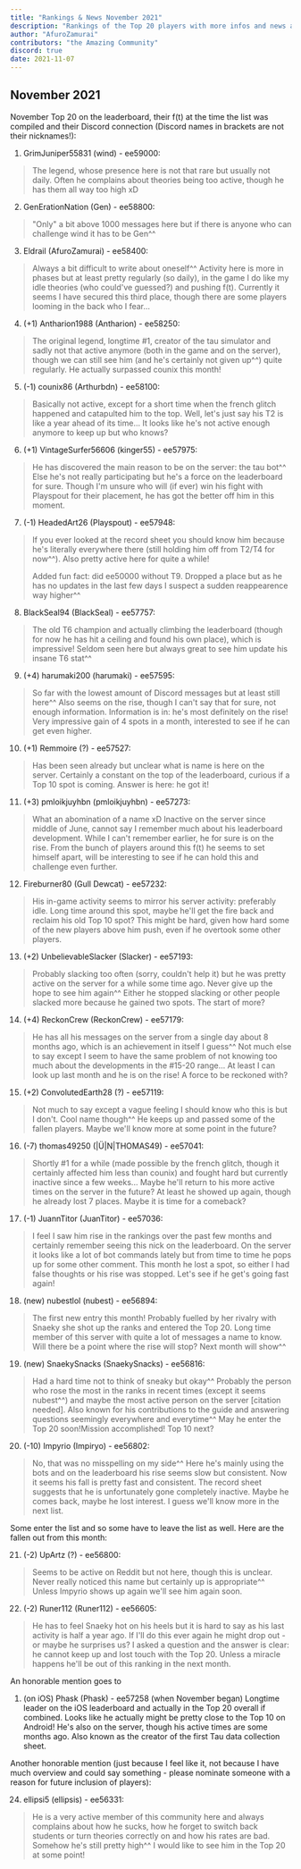 ```yaml
---
title: "Rankings & News November 2021"
description: "Rankings of the Top 20 players with more infos and news about occurences from October to November 2021"
author: "AfuroZamurai"
contributors: "the Amazing Community"
discord: true
date: 2021-11-07
---
```


## November 2021

November Top 20 on the leaderboard, their f(t) at the time the list was compiled and their Discord connection (Discord names in brackets are not their nicknames!):

1. GrimJuniper55831 (wind) - ee59000:

> The legend, whose presence here is not that rare but usually not daily. Often he complains about theories being too active, though he has them all way too high xD

2. GenErationNation (Gen) - ee58800:

> "Only" a bit above 1000 messages here but if there is anyone who can challenge wind it has to be Gen^^

3. Eldrail (AfuroZamurai) - ee58400:

> Always a bit difficult to write about oneself^^ Activity here is more in phases but at least pretty regularly (so daily), in the game I do like my idle theories (who could've guessed?) and pushing f(t). Currently it seems I have secured this third place, though there are some players looming in the back who I fear...

4. (+1) Antharion1988 (Antharion) - ee58250:

> The original legend, longtime #1, creator of the tau simulator and sadly not that active anymore (both in the game and on the server), though we can still see him (and he's certainly not given up^^) quite regularly. He actually surpassed counix this month!

5. (-1) counix86 (Arthurbdn) - ee58100:

> Basically not active, except for a short time when the french glitch happened and catapulted him to the top. Well, let's just say his T2 is like a year ahead of its time... It looks like he's not active enough anymore to keep up but who knows?

6. (+1) VintageSurfer56606 (kinger55) - ee57975:

> He has discovered the main reason to be on the server: the tau bot^^ Else he's not really participating but he's a force on the leaderboard for sure. Though I'm unsure who will (if ever) win his fight with Playspout for their placement, he has got the better off him in this moment.

7. (-1) HeadedArt26 (Playspout) - ee57948:

> If you ever looked at the record sheet you should know him because he's literally everywhere there (still holding him off from T2/T4 for now^^). Also pretty active here for quite a while!
>
> Added fun fact: did ee50000 without T9. Dropped a place but as he has no updates in the last few days I suspect a sudden reappearence way higher^^

8. BlackSeal94 (BlackSeal) - ee57757:

> The old T6 champion and actually climbing the leaderboard (though for now he has hit a ceiling and found his own place), which is impressive! Seldom seen here but always great to see him update his insane T6 stat^^

9. (+4) harumaki200 (harumaki) - ee57595:

> So far with the lowest amount of Discord messages but at least still here^^ Also seems on the rise, though I can't say that for sure, not enough information. Information is in: he's most definitely on the rise! Very impressive gain of 4 spots in a month, interested to see if he can get even higher.

10. (+1) Remmoire (?) - ee57527:

> Has been seen already but unclear what is name is here on the server. Certainly a constant on the top of the leaderboard, curious if a Top 10 spot is coming. Answer is here: he got it! 

11. (+3) pmloikjuyhbn (pmloikjuyhbn) - ee57273:

> What an abomination of a name xD Inactive on the server since middle of June, cannot say I remember much about his leaderboard development. While I can't remember earlier, he for sure is on the rise. From the bunch of players around this f(t) he seems to set himself apart, will be interesting to see if he can hold this and challenge even further.

12. Fireburner80 (Gull Dewcat) - ee57232:

> His in-game activity seems to mirror his server activity: preferably idle. Long time around this spot, maybe he'll get the fire back and reclaim his old Top 10 spot? This might be hard, given how hard some of the new players above him push, even if he overtook some other players.

13. (+2) UnbelievableSlacker (Slacker) - ee57193:

> Probably slacking too often (sorry, couldn't help it) but he was pretty active on the server for a while some time ago. Never give up the hope to see him again^^ Either he stopped slacking or other people slacked more because he gained two spots. The start of more?

14. (+4) ReckonCrew (ReckonCrew) - ee57179:

> He has all his messages on the server from a single day about 8 months ago, which is an achievement in itself I guess^^ Not much else to say except I seem to have the same problem of not knowing too much about the developments in the #15-20 range... At least I can look up last month and he is on the rise! A force to be reckoned with?

15. (+2) ConvolutedEarth28 (?) - ee57119:

> Not much to say except a vague feeling I should know who this is but I don't. Cool name though^^ He keeps up and passed some of the fallen players. Maybe we'll know more at some point in the future?

16. (-7) thomas49250 (|Ü|N|THOMAS49) - ee57041:

> Shortly #1 for a while (made possible by the french glitch, though it certainly affected him less than counix) and fought hard but currently inactive since a few weeks... Maybe he'll return to his more active times on the server in the future? At least he showed up again, though he already lost 7 places. Maybe it is time for a comeback?

17. (-1) JuannTitor (JuanTitor) - ee57036:

> I feel I saw him rise in the rankings over the past few months and certainly remember seeing this nick on the leaderboard. On the server it looks like a lot of bot commands lately but from time to time he pops up for some other comment. This month he lost a spot, so either I had false thoughts or his rise was stopped. Let's see if he get's going fast again!

18. (new) nubestlol (nubest) - ee56894:

> The first new entry this month! Probably fuelled by her rivalry with Snaeky she shot up the ranks and entered the Top 20. Long time member of this server with quite a lot of messages a name to know. Will there be a point where the rise will stop? Next month will show^^

19. (new) SnaekySnacks (SnaekySnacks) - ee56816:

> Had a hard time not to think of sneaky but okay^^ Probably the person who rose the most in the ranks in recent times (except it seems nubest^^) and maybe the most active person on the server [citation needed]. Also known for his contributions to the guide and answering questions seemingly everywhere and everytime^^ May he enter the Top 20 soon!Mission accomplished! Top 10 next?

20. (-10) Impyrio (Impiryo) - ee56802:

> No, that was no misspelling on my side^^ Here he's mainly using the bots and on the leaderboard his rise seems slow but consistent. Now it seems his fall is pretty fast and consistent. The record sheet suggests that he is unfortunately gone completely inactive. Maybe he comes back, maybe he lost interest. I guess we'll know more in the next list.

Some enter the list and so some have to leave the list as well. Here are the fallen out from this month:

21. (-2) UpArtz (?) - ee56800:

> Seems to be active on Reddit but not here, though this is unclear. Never really noticed this name but certainly up is appropriate^^ Unless Impyrio shows up again we'll see him again soon.

22. (-2) Runer112 (Runer112) - ee56605:

> He has to feel Snaeky hot on his heels but it is hard to say as his last activity is half a year ago. If I'll do this ever again he might drop out - or maybe he surprises us? I asked a question and the answer is clear: he cannot keep up and lost touch with the Top 20. Unless a miracle happens he'll be out of this ranking in the next month.

An honorable mention goes to

1. (on iOS) Phask (Phask) - ee57258 (when November began) Longtime leader on the iOS leaderboard and actually in the Top 20 overall if combined. Looks like he actually might be pretty close to the Top 10 on Android! He's also on the server, though his active times are some months ago. Also known as the creator of the first Tau data collection sheet.

Another honorable mention (just because I feel like it, not because I have much overview and could say something - please nominate someone with a reason for future inclusion of players):

24. ellipsi5 (ellipsis) - ee56331:

> He is a very active member of this community here and always complains about how he sucks, how he forget to switch back students or turn theories correctly on and how his rates are bad. Somehow he's still pretty high^^ I would like to see him in the Top 20 at some point!
